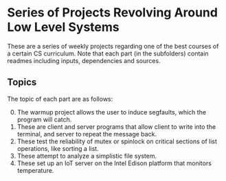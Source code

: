 # Series of Projects Revolving Around Low Level Systems

These are a series of weekly projects regarding one of the best courses of a certain CS curriculum. Note that each part (in the subfolders) contain readmes including inputs, dependencies and sources. 

## Topics

The topic of each part are as follows:

0. The warmup project allows the user to induce segfaults, which the program will catch.
1. These are client and server programs that allow client to write into the terminal, and server to repeat the message back.
2. These test the reliability of mutex or spinlock on critical sections of list operations, like sorting a list.
3. These attempt to analyze a simplistic file system.
4. These set up an IoT server on the Intel Edison platform that monitors temperature.
